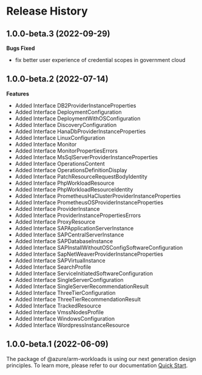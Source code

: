 # Release History

## 1.0.0-beta.3 (2022-09-29)

**Bugs Fixed**

  -  fix better user experience of credential scopes in government cloud

## 1.0.0-beta.2 (2022-07-14)
    
**Features**

  - Added Interface DB2ProviderInstanceProperties
  - Added Interface DeploymentConfiguration
  - Added Interface DeploymentWithOSConfiguration
  - Added Interface DiscoveryConfiguration
  - Added Interface HanaDbProviderInstanceProperties
  - Added Interface LinuxConfiguration
  - Added Interface Monitor
  - Added Interface MonitorPropertiesErrors
  - Added Interface MsSqlServerProviderInstanceProperties
  - Added Interface OperationsContent
  - Added Interface OperationsDefinitionDisplay
  - Added Interface PatchResourceRequestBodyIdentity
  - Added Interface PhpWorkloadResource
  - Added Interface PhpWorkloadResourceIdentity
  - Added Interface PrometheusHaClusterProviderInstanceProperties
  - Added Interface PrometheusOSProviderInstanceProperties
  - Added Interface ProviderInstance
  - Added Interface ProviderInstancePropertiesErrors
  - Added Interface ProxyResource
  - Added Interface SAPApplicationServerInstance
  - Added Interface SAPCentralServerInstance
  - Added Interface SAPDatabaseInstance
  - Added Interface SAPInstallWithoutOSConfigSoftwareConfiguration
  - Added Interface SapNetWeaverProviderInstanceProperties
  - Added Interface SAPVirtualInstance
  - Added Interface SearchProfile
  - Added Interface ServiceInitiatedSoftwareConfiguration
  - Added Interface SingleServerConfiguration
  - Added Interface SingleServerRecommendationResult
  - Added Interface ThreeTierConfiguration
  - Added Interface ThreeTierRecommendationResult
  - Added Interface TrackedResource
  - Added Interface VmssNodesProfile
  - Added Interface WindowsConfiguration
  - Added Interface WordpressInstanceResource
    
    
## 1.0.0-beta.1 (2022-06-09)

The package of @azure/arm-workloads is using our next generation design principles. To learn more, please refer to our documentation [Quick Start](https://aka.ms/js-track2-quickstart).

